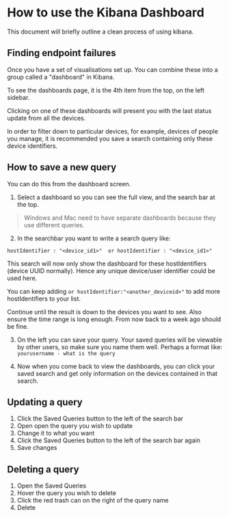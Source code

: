 # How to use the Kibana Dashboard

This document will briefly outline a clean process of using kibana.

## Finding endpoint failures

Once you have a set of visualisations set up. You can combine these into a group called a "dashboard" in Kibana.

To see the dashboards page, it is the 4th item from the top, on the left sidebar.

Clicking on one of these dashboards will present you with the last status update from all the devices.

In order to filter down to particular devices, for example, devices of people you manage, it is recommended you save a search containing only these device identifiers.

## How to save a new query

You can do this from the dashboard screen.

1. Select a dashboard so you can see the full view, and the search bar at the top.

> Windows and Mac need to have separate dashboards because they use different queries.

2. In the searchbar you want to write a search query like:

```
hostIdentifier : "<device_id1>"  or hostIdentifier : "<device_id1>" 
```

This search will now only show the dashboard for these hostIdentifiers (device UUID normally). Hence any unique device/user identifier could be used here.

You can keep adding `or hostIdentifier:"<another_deviceid>"` to add more hostIdentifiers to your list.

Continue until the result is down to the devices you want to see. Also ensure the time range is long enough. From now back to a week ago should be fine. 

3. On the left you can save your query. Your saved queries will be viewable by other users, so make sure you name them well. Perhaps a format like: `yourusername - what is the query`

4. Now when you come back to view the dashboards, you can click your saved search and get only information on the devices contained in that search.


## Updating a query

1. Click the Saved Queries button to the left of the search bar
2. Open open the query you wish to update
3. Change it to what you want
4. Click the Saved Queries button to the left of the search bar again
5. Save changes

## Deleting a query

1. Open the Saved Queries
2. Hover the query you wish to delete
3. Click the red trash can on the right of the query name
4. Delete